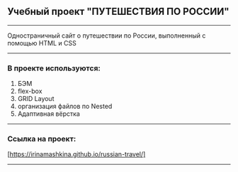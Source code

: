 ## Учебный проект "ПУТЕШЕСТВИЯ ПО РОССИИ"

***
Одностраничный сайт о путешествии по Росcии, выполненный с помощью HTML и CSS

***
### В проекте используются:
1. БЭМ
2. flex-box
3. GRID Layout 
4. организация файлов по Nested
5. Адаптивная вёрстка

***
### Cсылка на проект: 
[https://irinamashkina.github.io/russian-travel/]
***